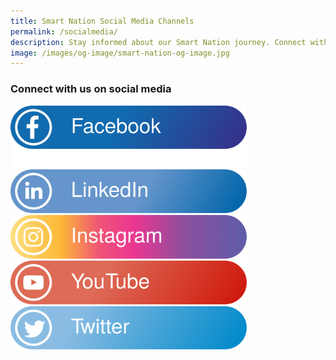 ```yaml
---
title: Smart Nation Social Media Channels
permalink: /socialmedia/
description: Stay informed about our Smart Nation journey. Connect with us on social media.
image: /images/og-image/smart-nation-og-image.jpg
---
```

###  Connect with us on social media




<div style="width:75%"><a href="https://www.facebook.com/SmartNationSG"><img src="/images/abt-smart-nation/Social%20Media%20Icons/fb-icon.svg" alt="Facebook"></a><br></div>

<div style="width:75%"><a href="https://www.linkedin.com/company/smartnationsg"><img src="/images/abt-smart-nation/Social%20Media%20Icons/li-icon.svg" alt="LinkedIn"></a><br></div>

<div style="width:75%"><a href="https://www.instagram.com/smartnation.sg/"><img src="/images/abt-smart-nation/Social%20Media%20Icons/ig-icon.svg" alt="Instagram"></a><br></div>

<div style="width:75%"><a href="https://www.youtube.com/SmartNationSingapore"><img src="/images/abt-smart-nation/Social%20Media%20Icons/yt-icon.svg" alt="YouTube"></a><br></div>

<div style="width:75%"><a href="https://twitter.com/SmartNationSG"><img src="/images/abt-smart-nation/Social%20Media%20Icons/tw-icon.svg" alt="Twitter"></a><br></div>